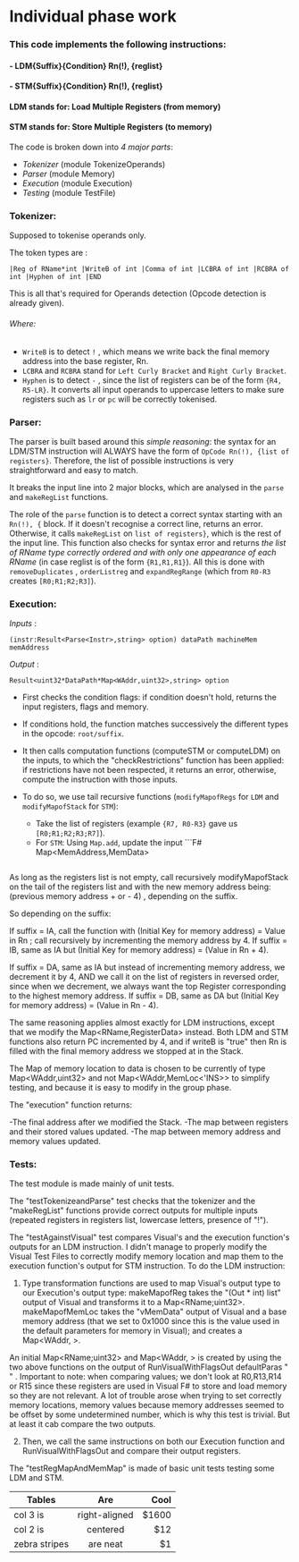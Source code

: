 # Individual phase work

### This code implements the following instructions:
#### - LDM{Suffix}{Condition} Rn(!), {reglist}
#### - STM{Suffix}{Condition} Rn(!), {reglist}
#### LDM stands for: Load Multiple Registers (from memory)
#### STM stands for: Store Multiple Registers (to memory)





The code is broken down into _4 major parts_:
- _Tokenizer_ (module TokenizeOperands)
- _Parser_ (module Memory)
- _Execution_ (module Execution)
- _Testing_ (module TestFile)


### Tokenizer: 

Supposed to tokenise operands only.

The token types are : 
```F#
|Reg of RName*int |WriteB of int |Comma of int |LCBRA of int |RCBRA of int |Hyphen of int |END
```
This is all that's required for Operands detection (Opcode detection is already given).

###### Where: 
- ```WriteB``` is to detect ```!``` , which means we write back the final memory address into the base register, Rn.
- ```LCBRA``` and ```RCBRA``` stand for ```Left Curly Bracket``` and ```Right Curly Bracket```.
- ```Hyphen``` is to detect ``` - ``` , since the list of registers can be of the form ``` {R4, R5-LR} ```.
It converts all input operands to uppercase letters to make sure registers such as ```lr``` or ```pc``` will be correctly tokenised.


### Parser:

The parser is built based around this _simple reasoning_: the syntax for an LDM/STM instruction will ALWAYS have the form of ```OpCode Rn(!), {list of registers}```. Therefore, the list of possible instructions is very straightforward and easy to match. 

It breaks the input line into 2 major blocks, which are analysed in the ```parse``` and ```makeRegList``` functions.

The role of the ```parse``` function is to detect a correct syntax starting with an ```Rn(!), {``` block. If it doesn't recognise a correct line, returns an error. Otherwise, it calls ```makeRegList``` on 
```list of registers}```, which is the rest of the input line. This function also checks for syntax error and returns _the list of RName type correctly ordered and with only one appearance of each RName_ (in case reglist is of the form  ```{R1,R1,R1}```). 
All this is done with ```removeDuplicates``` , ```orderListreg``` and ```expandRegRange``` (which from ```R0-R3``` creates ```[R0;R1;R2;R3]```).


### Execution:
_Inputs_ : 
```F#
(instr:Result<Parse<Instr>,string> option) dataPath machineMem memAddress 
```
_Output_ : 
```F#
Result<uint32*DataPath*Map<WAddr,uint32>,string> option
```

- First checks the condition flags: if condition doesn't hold, returns the input registers, flags and memory.
- If conditions hold, the function matches successively the different types in the opcode: ```root/suffix```.
- It then calls computation functions (computeSTM or computeLDM) on the inputs, to which the "checkRestrictions" function has been applied: if restrictions have not been respected, it returns an error, otherwise, compute the instruction with those inputs.

- To do so, we use tail recursive functions (```modifyMapofRegs``` for ```LDM``` and ```modifyMapofStack``` for ```STM```):
	- Take the list of registers (example ```{R7, R0-R3}``` gave us ```[R0;R1;R2;R3;R7]```).
	- For ```STM```: Using ```Map.add```, update the input ```F# Map<MemAddress,MemData> 
	```with the base Register Rn as Key for the memory address, and the data in the first register in the registers list (described above) as the data to store. 
As long as the registers list is not empty, call recursively modifyMapofStack on the tail of the registers list and with the new memory address being:  (previous memory address + or - 4) , depending on the suffix.

So depending on the suffix:

If suffix = IA, call the function with (Initial Key for memory address) = Value in Rn ; call recursively by incrementing the memory address by 4.
If suffix = IB, same as IA but (Initial Key for memory address) = (Value in Rn + 4).


If suffix = DA, same as IA but instead of incrementing memory address, we decrement it by 4, AND we call it on the list of registers in reversed order, since when we decrement, we always want the top Register corresponding to the highest memory address.
If suffix = DB, same as DA but (Initial Key for memory address) = (Value in Rn - 4).

The same reasoning applies almost exactly for LDM instructions, except that we modify the Map<RName,RegisterData> instead.
Both LDM and STM functions also return PC incremented by 4, and if writeB is "true" then Rn is filled with the final memory address we stopped at in the Stack.

The Map of memory location to data is chosen to be currently of type Map<WAddr,uint32> and not Map<WAddr,MemLoc<'INS>> to simplify testing, and because it is easy to modify in the group phase.



The "execution" function returns:

-The final address after we modified the Stack.
-The map between registers and their stored values updated.
-The map between memory address and memory values updated.


### Tests:

The test module is made mainly of unit tests. 

The "testTokenizeandParse" test checks that the tokenizer and the "makeRegList" functions provide correct outputs for multiple inputs (repeated registers in registers list, lowercase letters, presence of "!").

The "testAgainstVisual" test compares Visual's and the execution function's outputs for an LDM instruction. I didn't manage to properly modify the Visual Test Files to correctly modify memory location and map them to the execution function's output for STM instruction. 
To do the LDM instruction: 
1) Type transformation functions are used to map Visual's output type to our Execution's output type: 
makeMapofReg takes the "(Out * int) list" output of Visual and transforms it to a Map<RName;uint32>.
makeMapofMemLoc takes the "vMemData" output of Visual and a base memory address (that we set to 0x1000 since this is the value used in the default parameters for memory in Visual); 
and creates a  Map<WAddr, <MemData>>. 

An initial Map<RName;uint32> and Map<WAddr, <MemData>> is created by using the two above functions on the output of RunVisualWithFlagsOut defaultParas " " .
Important to note: when comparing values; we don't look at R0,R13,R14 or R15 since these registers are used in Visual F# to store and load memory so they are not relevant.
A lot of trouble arose when trying to set correctly memory locations, memory values because memory addresses seemed to be offset by some undetermined number, which is why this test is trivial. But at least it cab compare the two outputs.

2) Then, we call the same instructions on both our Execution function and RunVisualWithFlagsOut and compare their output registers.

The "testRegMapAndMemMap" is made of basic unit tests testing some LDM and STM.

| Tables        | Are           | Cool  |
| ------------- |:-------------:| -----:|
| col 3 is      | right-aligned | $1600 |
| col 2 is      | centered      |   $12 |
| zebra stripes | are neat      |    $1 |
























